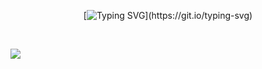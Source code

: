 <div align="center">
  
[![Typing SVG](https://readme-typing-svg.demolab.com?font=Fira+Code&size=20&pause=1000&lines=Hello+there!)](https://git.io/typing-svg)

</div>

<br>

<img src="https://giphy.com/embed/6XuA2WMKsgqS4"></img><a href="https://giphy.com/gifs/tree-miami-hotline-6XuA2WMKsgqS4"></a>
